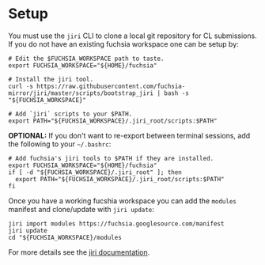 # Setup

You must use the `jiri` CLI to clone a local git repository for CL submissions. If you do not have an existing fuchsia workspace one can be setup by:

    # Edit the $FUCHSIA_WORKSPACE path to taste.
    export FUCHSIA_WORKSPACE="${HOME}/fuchsia"

    # Install the jiri tool.
    curl -s https://raw.githubusercontent.com/fuchsia-mirror/jiri/master/scripts/bootstrap_jiri | bash -s "${FUCHSIA_WORKSPACE}"

    # Add `jiri` scripts to your $PATH.
    export PATH="${FUCHSIA_WORKSPACE}/.jiri_root/scripts:$PATH"

**OPTIONAL:** If you don't want to re-export between terminal sessions, add the following to your `~/.bashrc`:

    # Add fuchsia's jiri tools to $PATH if they are installed.
    export FUCHSIA_WORKSPACE="${HOME}/fuchsia"
    if [ -d "${FUCHSIA_WORKSPACE}/.jiri_root" ]; then
      export PATH="${FUCHSIA_WORKSPACE}/.jiri_root/scripts:$PATH"
    fi

Once you have a working fucshia workspace you can add the `modules` manifest and clone/update with `jiri update`:

    jiri import modules https://fuchsia.googlesource.com/manifest
    jiri update
    cd "${FUCHSIA_WORKSPACE}/modules

For more details see the [jiri documentation][jiri].

[jiri]: github.com/fuchsia-mirror/jiri
